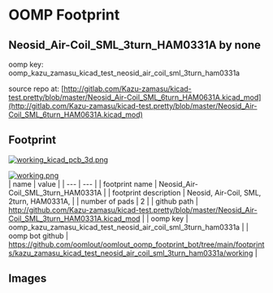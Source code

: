 # OOMP Footprint  
## Neosid_Air-Coil_SML_3turn_HAM0331A  by none  
  
oomp key: oomp_kazu_zamasu_kicad_test_neosid_air_coil_sml_3turn_ham0331a  
  
source repo at: [http://gitlab.com/Kazu-zamasu/kicad-test.pretty/blob/master/Neosid_Air-Coil_SML_6turn_HAM0631A.kicad_mod](http://gitlab.com/Kazu-zamasu/kicad-test.pretty/blob/master/Neosid_Air-Coil_SML_6turn_HAM0631A.kicad_mod)  
## Footprint  
  
[![working_kicad_pcb_3d.png](working_kicad_pcb_3d_600.png)](working_kicad_pcb_3d.png)  
  
[![working.png](working_600.png)](working.png)  
| name | value | 
| --- | --- | 
| footprint name | Neosid_Air-Coil_SML_3turn_HAM0331A | 
| footprint description | Neosid, Air-Coil, SML, 2turn, HAM0331A, | 
| number of pads | 2 | 
| github path | http://github.com/Kazu-zamasu/kicad-test.pretty/blob/master/Neosid_Air-Coil_SML_3turn_HAM0331A.kicad_mod | 
| oomp key | oomp_kazu_zamasu_kicad_test_neosid_air_coil_sml_3turn_ham0331a | 
| oomp bot github | https://github.com/oomlout/oomlout_oomp_footprint_bot/tree/main/footprints/kazu_zamasu_kicad_test_neosid_air_coil_sml_3turn_ham0331a/working | 
## Images  
